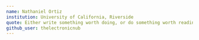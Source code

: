 ```yaml
---
name: Nathaniel Ortiz
institution: University of California, Riverside
quote: Either write something worth doing, or do something worth reading.
github_user: thelectronicnub
---
```

